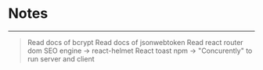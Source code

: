 # Notes
---

> Read docs of bcrypt
> Read docs of jsonwebtoken
> Read react router dom
> SEO engine -> react-helmet
> React toast
> npm -> "Concurently" to run server and client